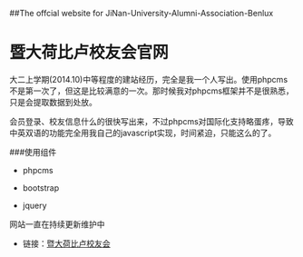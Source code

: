 ##The offcial website for JiNan-University-Alumni-Association-Benlux

暨大荷比卢校友会官网
=======================================

大二上学期(2014.10)中等程度的建站经历，完全是我一个人写出。使用phpcms不是第一次了，但这是比较满意的一次。那时候我对phpcms框架并不是很熟悉，只是会提取数据到处放。

会员登录、校友信息什么的很快写出来，不过phpcms对国际化支持略蛋疼，导致中英双语的功能完全用我自己的javascript实现，时间紧迫，只能这么的了。

###使用组件

+ phpcms

+ bootstrap

+ jquery

网站一直在持续更新维护中

+ 链接：[暨大荷比卢校友会](http://www.jnuren.com/jnuaab)
